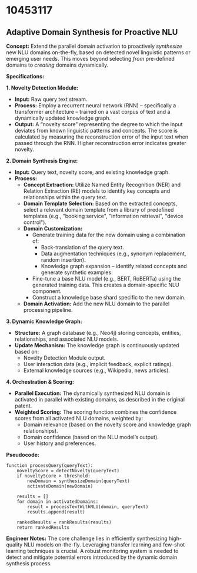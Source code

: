 # 10453117

## Adaptive Domain Synthesis for Proactive NLU

**Concept:** Extend the parallel domain activation to proactively *synthesize* new NLU domains on-the-fly, based on detected novel linguistic patterns or emerging user needs. This moves beyond selecting *from* pre-defined domains to *creating* domains dynamically.

**Specifications:**

**1. Novelty Detection Module:**

*   **Input:** Raw query text stream.
*   **Process:** Employ a recurrent neural network (RNN) – specifically a transformer architecture – trained on a vast corpus of text and a dynamically updated knowledge graph.
*   **Output:**  A “novelty score” representing the degree to which the input deviates from known linguistic patterns and concepts.  The score is calculated by measuring the reconstruction error of the input text when passed through the RNN. Higher reconstruction error indicates greater novelty.

**2. Domain Synthesis Engine:**

*   **Input:** Query text, novelty score, and existing knowledge graph.
*   **Process:**
    *   **Concept Extraction:** Utilize Named Entity Recognition (NER) and Relation Extraction (RE) models to identify key concepts and relationships within the query text.
    *   **Domain Template Selection:** Based on the extracted concepts, select a relevant domain template from a library of predefined templates (e.g., "booking service", "information retrieval", "device control").
    *   **Domain Customization:**
        *   Generate training data for the new domain using a combination of:
            *   Back-translation of the query text.
            *   Data augmentation techniques (e.g., synonym replacement, random insertion).
            *   Knowledge graph expansion – identify related concepts and generate synthetic examples.
        *   Fine-tune a base NLU model (e.g., BERT, RoBERTa) using the generated training data.  This creates a domain-specific NLU component.
        *   Construct a knowledge base shard specific to the new domain.
    *   **Domain Activation:** Add the new NLU domain to the parallel processing pipeline.

**3. Dynamic Knowledge Graph:**

*   **Structure:**  A graph database (e.g., Neo4j) storing concepts, entities, relationships, and associated NLU models.
*   **Update Mechanism:** The knowledge graph is continuously updated based on:
    *   Novelty Detection Module output.
    *   User interaction data (e.g., implicit feedback, explicit ratings).
    *   External knowledge sources (e.g., Wikipedia, news articles).

**4. Orchestration & Scoring:**

*   **Parallel Execution:** The dynamically synthesized NLU domain is activated in parallel with existing domains, as described in the original patent.
*   **Weighted Scoring:** The scoring function combines the confidence scores from all activated NLU domains, weighted by:
    *   Domain relevance (based on the novelty score and knowledge graph relationships).
    *   Domain confidence (based on the NLU model’s output).
    *   User history and preferences.

**Pseudocode:**

```
function processQuery(queryText):
    noveltyScore = detectNovelty(queryText)
    if noveltyScore > threshold:
        newDomain = synthesizeDomain(queryText)
        activateDomain(newDomain)

    results = []
    for domain in activatedDomains:
        result = processTextWithNLU(domain, queryText)
        results.append(result)

    rankedResults = rankResults(results)
    return rankedResults
```

**Engineer Notes:** The core challenge lies in efficiently synthesizing high-quality NLU models on-the-fly.  Leveraging transfer learning and few-shot learning techniques is crucial.  A robust monitoring system is needed to detect and mitigate potential errors introduced by the dynamic domain synthesis process.